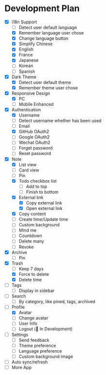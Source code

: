 # Development Plan

- [x] i18n Support
  - [ ] Detect user default language
  - [x] Remember language user chose
  - [x] Change language button
  - [x] Simplify Chinese
  - [x] English
  - [x] France
  - [x] Japanese
  - [ ] Korean
  - [ ] Spanish
- [x] Dark Theme
  - [x] Detect user default theme
  - [x] Remember theme user chose
- [x] Responsive Design
  - [x] PC
  - [ ] Mobile Enhanced
- [x] Authentication
  - [x] Username
  - [ ] Detect username whether has been used
  - [ ] Email
  - [x] GitHub OAuth2
  - [ ] Google OAuth2
  - [ ] Wechat OAuth2
  - [ ] Forget password
  - [ ] Reset password
- [x] Note
  - [x] List view
  - [ ] Card view
  - [ ] Pin
  - [x] Todo checkbox list
    - [ ] Add to top
    - [ ] Finish to bottom
  - [x] External link
    - [x] Copy external link
    - [x] Open external link
  - [x] Copy content
  - [ ] Create time/Update time
  - [ ] Custom background
  - [ ] Mind me
  - [ ] Countdown
  - [ ] Delete many
  - [ ] Revoke
- [x] Archive
  - [ ] Pin
- [x] Trash
  - [ ] Keep 7 days
  - [x] Force to delete
  - [x] Delete time
- [ ] Tags
  - [ ] Display in sidebar
- [ ] Search
  - [ ] By category, like pined, tags, archived
- [ ] Profile
  - [x] Avatar
  - [ ] Change avatar
  - [ ] User Info
  - [ ] Logout (🚀 In Development)
- [ ] Settings
  - [ ] Send feedback
  - [ ] Theme preference
  - [ ] Language preference
  - [ ] Custom background image
- [ ] Auto sync/refresh
- [ ] More App
